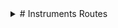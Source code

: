 <details>
  <summary># Instruments Routes </summary>

  Esta API permite gerenciar instrumentos, realizando operações de CRUD (Create, Read, Update, Delete) para adicionar, visualizar, atualizar e excluir instrumentos.

  ## Endpoints

  ### Base URL
  Todas as rotas têm como base `/instruments`.

  ### Rotas

  | Método | Endpoint               | Descrição                                                                 |
  |--------|-------------------------|---------------------------------------------------------------------------|
  | GET    | `/instruments`         | Retorna uma lista de todos os instrumentos.                               |
  | GET    | `/instruments/:id`     | Retorna as informações de um instrumento específico, dado seu `id`.       |
  | POST   | `/instruments`         | Cria um novo instrumento com os dados fornecidos no corpo da requisição.  |
  | PUT    | `/instruments/:id`     | Atualiza os dados de um instrumento existente, especificado pelo `id`.    |
  | DELETE | `/instruments/:id`     | Exclui o instrumento especificado pelo `id`.                              |

  ### Exemplos de Requisição e Resposta

  - **Descrição:** Retorna uma lista de todos os instrumentos cadastrados.
  - **Resposta Exemplo:**
    ```json
    [
      {
        "id": 1,
        "nome": "Violino",
        "tipo": "Cordas",
        "marca": "Yamaha",
        "modelo": "V3",
        "preco": "1500.00",
        "quantidade": 4,
        "descricao": "Violino acústico com excelente qualidade sonora e acabamento refinado, ideal para iniciantes e músicos experientes.",
        "data_aquisicao": "2024-10-30T03:00:00.000Z",
        "status": "disponivel"
      },
      {
        "id": 2,
        "nome": "Guitarra",
        "tipo": "Cordas",
        "marca": "Fender",
        "modelo": "Stratocaster",
        "preco": "3000.00",
        "quantidade": 2,
        "descricao": "Guitarra elétrica com timbre versátil e qualidade renomada, ideal para todos os estilos musicais.",
        "data_aquisicao": "2023-05-12T03:00:00.000Z",
        "status": "disponivel"
      }
    ]

  #### 2. GET /instruments

  - **Descrição:** Retorna os detalhes de um instrumento específico.
  - **Parâmetro:** id - o identificador do instrumento.
  - **Resposta Exemplo:**
    ```json
    [
      {
        "id": 1,
        "nome": "Violino",
        "tipo": "Cordas",
        "marca": "Yamaha",
        "modelo": "V3",
        "preco": "1500.00",
        "quantidade": 4,
        "descricao": "Violino acústico com excelente qualidade sonora e acabamento refinado, ideal para iniciantes e músicos experientes.",
        "data_aquisicao": "2024-10-30T03:00:00.000Z",
        "status": "disponivel"
      },
    ]


  #### 3. POST /instruments

  - **Descrição:** Cria um novo instrumento.
  - **Corpo da Requisição Exemplo:**
  ```json
    {
      "nome": "Violino",
      "tipo": "Cordas",
      "marca": "Yamaha",
      "modelo": "V3",
      "preco": "1500.00",
      "quantidade": 4,
      "descricao": "Violino acústico com excelente qualidade sonora e acabamento refinado, ideal para iniciantes e músicos experientes.",
      "data_aquisicao": "2024-10-30T03:00:00.000Z",
      "status": "disponivel"
    }
    ```

  - **Resposta Exemplo:**
    ```json
    [
      {
        "id": 3,
        "nome": "Violino",
        "tipo": "Cordas",
        "marca": "Yamaha",
        "modelo": "V3",
        "preco": "1500.00",
        "quantidade": 4,
        "descricao": "Violino acústico com excelente qualidade sonora e acabamento refinado, ideal para iniciantes e músicos experientes.",
        "data_aquisicao": "2024-10-30T03:00:00.000Z",
        "status": "disponivel"
      }
    ]

  #### 4. PUT /instruments/

  - **Descrição:** Atualiza os dados de um instrumento existente.
  - **Parâmetro:** id - o identificador do instrumento.
  - **Corpo da Requisição Exemplo:**
  ```json
    {
      "nome": "Violino Elétrico",
      "tipo": "Cordas",
      "marca": "Yamaha",
      "modelo": "EV-204",
      "preco": "2500.00",
      "quantidade": 3,
      "descricao": "Violino elétrico com design moderno e excelente projeção sonora.",
      "data_aquisicao": "2024-11-01T03:00:00.000Z",
      "status": "disponivel"
    }
    ```

  - **Resposta Exemplo:**
    ```json
    [
      {
        "id": 1,
        "nome": "Violino Elétrico",
        "tipo": "Cordas",
        "marca": "Yamaha",
        "modelo": "EV-204",
        "preco": "2500.00",
        "quantidade": 3,
        "descricao": "Violino elétrico com design moderno e excelente projeção sonora.",
        "data_aquisicao": "2024-11-01T03:00:00.000Z",
        "status": "disponivel"
      }
    ]


  #### 5. DELETE /instruments/

  - **Descrição:** Exclui um instrumento específico.
  - **Parâmetro:** id - o identificador do instrumento.
  - **Resposta:** Retorna o status 204 sem conteúdo

</details>